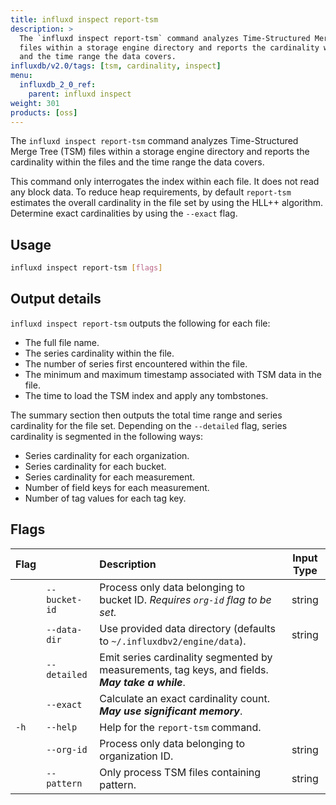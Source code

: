 ```yaml
---
title: influxd inspect report-tsm
description: >
  The `influxd inspect report-tsm` command analyzes Time-Structured Merge Tree (TSM)
  files within a storage engine directory and reports the cardinality within the files
  and the time range the data covers.
influxdb/v2.0/tags: [tsm, cardinality, inspect]
menu:
  influxdb_2_0_ref:
    parent: influxd inspect
weight: 301
products: [oss]
---
```


The `influxd inspect report-tsm` command analyzes Time-Structured Merge Tree (TSM)
files within a storage engine directory and reports the cardinality within the files
and the time range the data covers.

This command only interrogates the index within each file.
It does not read any block data.
To reduce heap requirements, by default `report-tsm` estimates the overall
cardinality in the file set by using the HLL++ algorithm.
Determine exact cardinalities by using the `--exact` flag.

## Usage
```sh
influxd inspect report-tsm [flags]
```

## Output details
`influxd inspect report-tsm` outputs the following for each file:

- The full file name.
- The series cardinality within the file.
- The number of series first encountered within the file.
- The minimum and maximum timestamp associated with TSM data in the file.
- The time to load the TSM index and apply any tombstones.

The summary section then outputs the total time range and series cardinality for
the file set. Depending on the `--detailed` flag, series cardinality is segmented
in the following ways:

- Series cardinality for each organization.
- Series cardinality for each bucket.
- Series cardinality for each measurement.
- Number of field keys for each measurement.
- Number of tag values for each tag key.

## Flags
| Flag |               | Description                                                                                      | Input Type |
|:---- |:---           |:-----------                                                                                      |:----------:|
|      | `--bucket-id` | Process only data belonging to bucket ID. _Requires `org-id` flag to be set._                    | string     |
|      | `--data-dir`  | Use provided data directory (defaults to `~/.influxdbv2/engine/data`).                           | string     |
|      | `--detailed`  | Emit series cardinality segmented by measurements, tag keys, and fields. _**May take a while**_. |            |
|      | `--exact`     | Calculate an exact cardinality count. _**May use significant memory**_.                          |            |
| `-h` | `--help`      | Help for the `report-tsm` command.                                                               |            |
|      | `--org-id`    | Process only data belonging to organization ID.                                                  | string     |
|      | `--pattern`   | Only process TSM files containing pattern.                                                       | string     |
